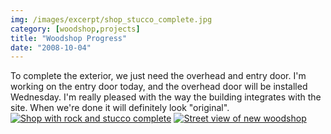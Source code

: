 ```yaml
---
img: /images/excerpt/shop_stucco_complete.jpg
category: [woodshop,projects]
title: "Woodshop Progress"
date: "2008-10-04"
---
```


To complete the exterior, we just need the overhead and entry door. I'm working on the entry door today, and the overhead door will be installed Wednesday. I'm really pleased with the way the building integrates with the site. When we're done it will definitely look "original". [![Shop with rock and stucco complete](/images/shop_stucco_complete.jpg)](http://www.flickr.com/photos/duanemcguire/2913363616/in/photostream/ "More photos at flickr.com") [![Street view of new woodshop](/images/shop_and_house.jpg)](http://www.flickr.com/photos/duanemcguire/2912516179/in/photostream/ "More photos at flickr.com")
